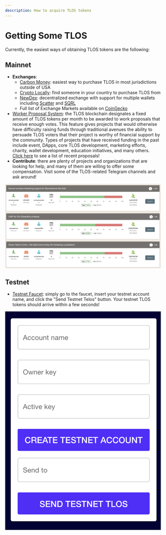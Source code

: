 ```yaml
---
description: How to acquire TLOS tokens
---
```


# Getting Some TLOS

Currently, the easiest ways of obtaining TLOS tokens are the following:

## Mainnet

* **Exchanges**: 
  * [Carbon Money](https://buy.carbon.money/?tokens=tlos): easiest way to purchase TLOS in most jurisdictions outside of USA
  * [Crypto Locally](https://cryptolocally.com/en/tlos/buy): find someone in your country to purchase TLOS from
  * [NewDex](https://newdex.io/trade/eosio.token-tlos-eos): decentralized exchange with support for multiple wallets including [Scatter](https://get-scatter.com/) and [SQRL](https://sqrlwallet.io/)
  * Full list of Exchange Markets available on [CoinGecko](https://www.coingecko.com/en/coins/telos#markets) 
* [Worker Proposal System](https://medium.com/telos-foundation/telos-user-guide-tutorial-worker-proposals-b9b5f422ef08): the TLOS blockchain designates a fixed amount of TLOS tokens per month to be awarded to work proposals that receive enough votes. This feature gives projects that would otherwise have difficulty raising funds through traditional avenues the ability to persuade TLOS voters that their project is worthy of financial support by the community. Types of projects that have received funding in the past include event, DApps, core TLOS development, marketing efforts, charity, wallet development, education initiatives, and many others. [Click here](https://chainspector.io/governance) to see a list of recent proposals!
* **Contribute**: there are plenty of projects and organizations that are looking for help, and many of them are willing to offer some compensation. Visit some of the TLOS-related Telegram channels and ask around!

![Example of a few WPS proposals that successfully received their requested funding](../.gitbook/assets/image%20%283%29.png)

## Testnet

* [Testnet Faucet](https://app.telos.net/testnet/developers): simply go to the faucet, insert your testnet account name, and click the "Send Testnet Telos" button. Your testnet TLOS tokens should arrive within a few seconds!

![](../.gitbook/assets/image%20%286%29.png)

